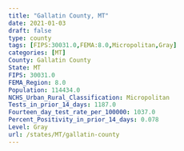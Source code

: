 ```yaml
---
title: "Gallatin County, MT"
date: 2021-01-03
draft: false
type: county
tags: [FIPS:30031.0,FEMA:8.0,Micropolitan,Gray]
categories: [MT]
County: Gallatin County
State: MT
FIPS: 30031.0
FEMA_Region: 8.0
Population: 114434.0
NCHS_Urban_Rural_Classification: Micropolitan
Tests_in_prior_14_days: 1187.0
Fourteen_day_test_rate_per_100000: 1037.0
Percent_Positivity_in_prior_14_days: 0.078
Level: Gray
url: /states/MT/gallatin-county
---
```



